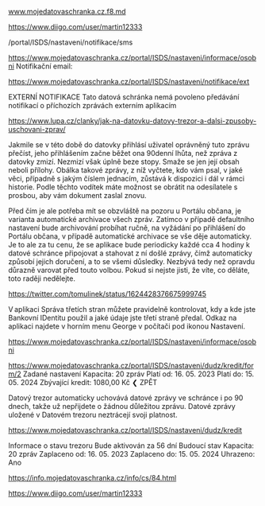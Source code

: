 www.mojedatovaschranka.cz.f8.md




https://www.diigo.com/user/martin12333




/portal/ISDS/nastaveni/notifikace/sms


https://www.mojedatovaschranka.cz/portal/ISDS/nastaveni/informace/osobni
Notifikační email:






https://www.mojedatovaschranka.cz/portal/ISDS/nastaveni/notifikace/ext


EXTERNÍ NOTIFIKACE
Tato datová schránka nemá povoleno předávání notifikací o příchozích zprávách externím aplikacím









https://www.lupa.cz/clanky/jak-na-datovku-datovy-trezor-a-dalsi-zpusoby-uschovani-zprav/


Jakmile se v této době do datovky přihlásí uživatel oprávněný tuto zprávu přečíst, jeho přihlášením začne běžet ona 90denní lhůta, než zpráva z datovky zmizí. Nezmizí však úplně beze stopy. Smaže se jen její obsah neboli přílohy. Obálka takové zprávy, z níž vyčtete, kdo vám psal, v jaké věci, případně s jakým číslem jednacím, zůstává k dispozici i dál v rámci historie. Podle těchto vodítek máte možnost se obrátit na odesílatele s prosbou, aby vám dokument zaslal znovu.



Před čím je ale potřeba mít se obzvláště na pozoru u Portálu občana, je varianta automatické archivace všech zpráv. Zatímco v případě defaultního nastavení bude archivování probíhat ručně, na vyžádání po přihlášení do Portálu občana, v případě automatické archivace se vše děje automaticky. Je to ale za tu cenu, že se aplikace bude periodicky každé cca 4 hodiny k datové schránce připojovat a stahovat z ní došlé zprávy, čímž automaticky způsobí jejich doručení, a to se všemi důsledky. Nezbývá tedy než opravdu důrazně varovat před touto volbou. Pokud si nejste jisti, že víte, co děláte, toto raději nedělejte.




https://twitter.com/tomulinek/status/1624428376675999745







V aplikaci Správa třetích stran můžete pravidelně kontrolovat, kdy a kde jste Bankovní IDentitu použil a jaké údaje jste třetí straně předal. Odkaz na aplikaci najdete v horním menu George v počítači pod ikonou Nastavení.






https://www.mojedatovaschranka.cz/portal/ISDS/nastaveni/informace/osobni



https://www.mojedatovaschranka.cz/portal/ISDS/nastaveni/dudz/kredit/form/2
Zadané nastavení
Kapacita:
20 zpráv
Platí od:
16. 05. 2023
Platí do:
15. 05. 2024
Zbývající kredit:
1080,00 Kč
❮ ZPĚT

Datový trezor automaticky uchovává datové zprávy ve schránce i po 90 dnech, takže už nepřijdete o žádnou důležitou zprávu. Datové zprávy uložené v Datovém trezoru neztrácejí svoji platnost.

https://www.mojedatovaschranka.cz/portal/ISDS/nastaveni/dudz/kredit

Informace o stavu trezoru
 Bude aktivován za 56 dní
Budoucí stav
Kapacita:
20 zpráv
Zaplaceno od:
16. 05. 2023
Zaplaceno do:
15. 05. 2024
Uhrazeno:
Ano















https://info.mojedatovaschranka.cz/info/cs/84.html

https://www.diigo.com/user/martin12333
